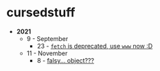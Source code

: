 # cursedstuff

- **2021**
  - 9 - September
    - 23 - [`fetch` is deprecated, use `www` now :D](./2021/9/23.md)
  - 11 - November
    - 8 - [falsy... object???](./2021/11/8.md)
